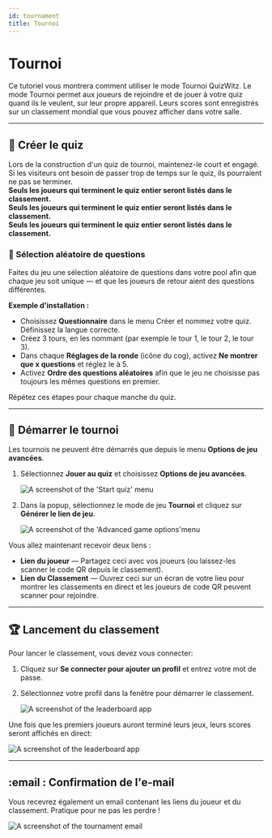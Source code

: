 ```yaml
---
id: tournament
title: Tournoi
---
```


# Tournoi

Ce tutoriel vous montrera comment utiliser le mode Tournoi QuizWitz. Le mode Tournoi permet aux joueurs de rejoindre et de jouer à votre quiz quand ils le veulent, sur leur propre appareil. Leurs scores sont enregistrés sur un classement mondial que vous pouvez afficher dans votre salle.

---

## 📝 Créer le quiz

Lors de la construction d'un quiz de tournoi, maintenez-le court et engagé. Si les visiteurs ont besoin de passer trop de temps sur le quiz, ils pourraient ne pas se terminer.\
**Seuls les joueurs qui terminent le quiz entier seront listés dans le classement.**\
**Seuls les joueurs qui terminent le quiz entier seront listés dans le classement.**\
**Seuls les joueurs qui terminent le quiz entier seront listés dans le classement.**

### 🎲 Sélection aléatoire de questions

Faites du jeu une sélection aléatoire de questions dans votre pool afin que chaque jeu soit unique — et que les joueurs de retour aient des questions différentes.

**Exemple d'installation :**

- Choisissez **Questionnaire** dans le menu Créer et nommez votre quiz. Définissez la langue correcte.
- Créez 3 tours, en les nommant (par exemple le tour 1, le tour 2, le tour 3).
- Dans chaque **Réglages de la ronde** (icône du cog), activez **Ne montrer que x questions** et réglez le à 5.
- Activez **Ordre des questions aléatoires** afin que le jeu ne choisisse pas toujours les mêmes questions en premier.

Répétez ces étapes pour chaque manche du quiz.

---

## 🚀 Démarrer le tournoi

Les tournois ne peuvent être démarrés que depuis le menu **Options de jeu avancées**.

1. Sélectionnez **Jouer au quiz** et choisissez **Options de jeu avancées**.

   ![A screenshot of the 'Start quiz' menu](/images/tutorials/tournament/tournament-start.png)

2. Dans la popup, sélectionnez le mode de jeu **Tournoi** et cliquez sur **Générer le lien de jeu**.

   ![A screenshot of the 'Advanced game options'menu](/images/tutorials/tournament/tournament-advanced-game-settings.png)

Vous allez maintenant recevoir deux liens :

- **Lien du joueur** — Partagez ceci avec vos joueurs (ou laissez-les scanner le code QR depuis le classement).
- **Lien du Classement** — Ouvrez ceci sur un écran de votre lieu pour montrer les classements en direct et les joueurs de code QR peuvent scanner pour rejoindre.

---

## 🏆 Lancement du classement

Pour lancer le classement, vous devez vous connecter:

1. Cliquez sur **Se connecter pour ajouter un profil** et entrez votre mot de passe.
2. Sélectionnez votre profil dans la fenêtre pour démarrer le classement.

   ![A screenshot of the leaderboard app](/images/tutorials/tournament/leaderboard-start.png)

Une fois que les premiers joueurs auront terminé leurs jeux, leurs scores seront affichés en direct:

![A screenshot of the leaderboard app](/images/tutorials/tournament/leaderboard.png)

---

## :email : Confirmation de l'e-mail

Vous recevrez également un email contenant les liens du joueur et du classement. Pratique pour ne pas les perdre !

![A screenshot of the tournament email](/images/tutorials/tournament/tournament-email.png)
